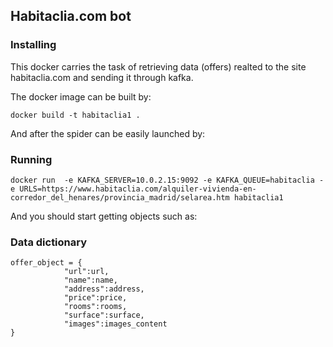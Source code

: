 ## Habitaclia.com bot

### Installing
This docker carries the task of retrieving data (offers) realted to the site habitaclia.com and sending it through kafka.

The docker image can be built by:

```
docker build -t habitaclia1 .
```
And after the spider can be easily launched by:
### Running
```
docker run  -e KAFKA_SERVER=10.0.2.15:9092 -e KAFKA_QUEUE=habitaclia -e URLS=https://www.habitaclia.com/alquiler-vivienda-en-corredor_del_henares/provincia_madrid/selarea.htm habitaclia1
```
And you should start getting objects such as:

### Data dictionary
```
offer_object = {
            "url":url,
            "name":name,
            "address":address,
            "price":price,
            "rooms":rooms,
            "surface":surface,
            "images":images_content
}
```
